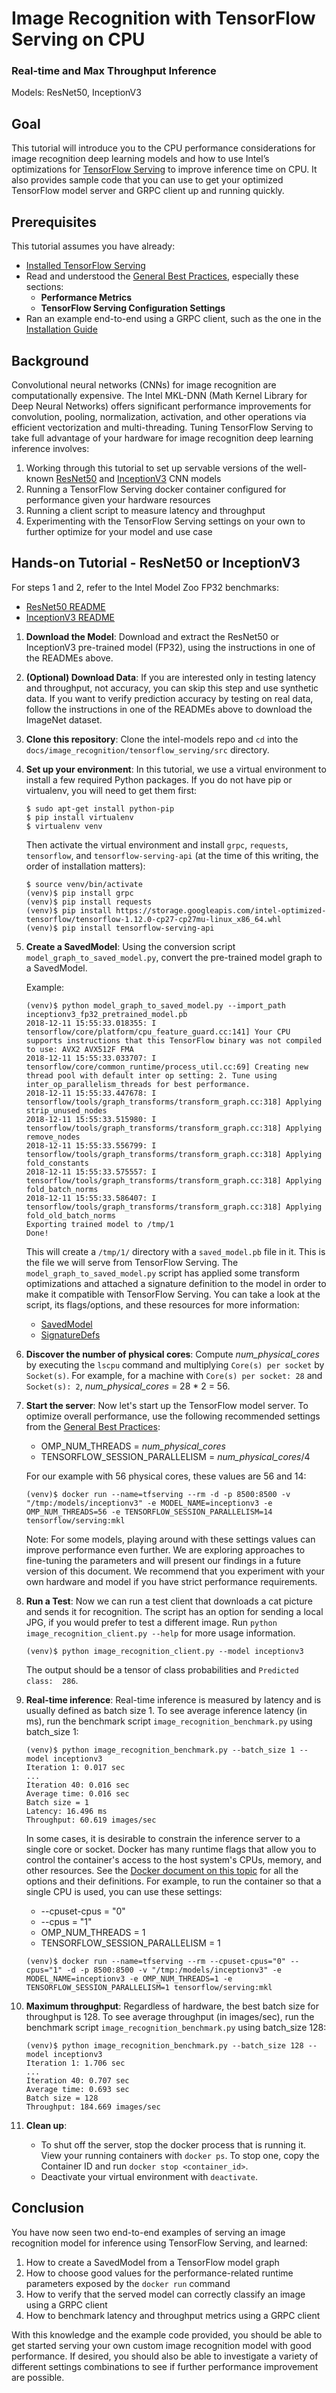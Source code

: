 # Image Recognition with TensorFlow Serving on CPU
### Real-time and Max Throughput Inference
Models: ResNet50, InceptionV3

## Goal

This tutorial will introduce you to the CPU performance considerations for image recognition deep learning models and
how to use Intel’s optimizations for [TensorFlow Serving](https://www.tensorflow.org/serving/) to improve inference time on CPU. 
It also provides sample code that you can use to get your optimized TensorFlow model server and GRPC client up and running quickly.

## Prerequisites

This tutorial assumes you have already:
* [Installed TensorFlow Serving](/docs/general/tensorflow_serving/InstallationGuide.md)
* Read and understood the [General Best Practices](/docs/general/tensorflow_serving/GeneralBestPractices.md),
  especially these sections:
   * **Performance Metrics**
   * **TensorFlow Serving Configuration Settings**
* Ran an example end-to-end using a GRPC client, such as the one in the [Installation Guide](/docs/general/tensorflow_serving/InstallationGuide.md#option-2-using-grpc-this-is-the-fastest-method-but-the-client-has-more-dependencies)
  
## Background

Convolutional neural networks (CNNs) for image recognition are computationally expensive. 
The Intel MKL-DNN (Math Kernel Library for Deep Neural Networks) offers significant performance improvements for convolution, pooling, normalization, activation, and other operations via efficient vectorization and multi-threading.
Tuning TensorFlow Serving to take full advantage of your hardware for image recognition deep learning inference involves:
1. Working through this tutorial to set up servable versions of the well-known [ResNet50](https://arxiv.org/pdf/1512.03385.pdf) and [InceptionV3](https://arxiv.org/pdf/1512.00567v1.pdf) CNN models
2. Running a TensorFlow Serving docker container configured for performance given your hardware resources
3. Running a client script to measure latency and throughput
4. Experimenting with the TensorFlow Serving settings on your own to further optimize for your model and use case

## Hands-on Tutorial - ResNet50 or InceptionV3

For steps 1 and 2, refer to the Intel Model Zoo FP32 benchmarks:
* [ResNet50 README](/benchmarks/image_recognition/tensorflow/resnet50#fp32-inference-instructions)
* [InceptionV3 README](/benchmarks/image_recognition/tensorflow/inceptionv3#fp32-inference-instructions)

1. **Download the Model**: Download and extract the ResNet50 or InceptionV3 pre-trained model (FP32), using the instructions in one of the READMEs above.

2. **(Optional) Download Data**: If you are interested only in testing latency and throughput, not accuracy, you can skip this step and use synthetic data.
   If you want to verify prediction accuracy by testing on real data, follow the instructions in one of the READMEs above to download the ImageNet dataset.

3. **Clone this repository**: Clone the intel-models repo and `cd` into the `docs/image_recognition/tensorflow_serving/src` directory.

4. **Set up your environment**: In this tutorial, we use a virtual environment to install a few required Python packages. 
   If you do not have pip or virtualenv, you will need to get them first:
   ```
   $ sudo apt-get install python-pip
   $ pip install virtualenv
   $ virtualenv venv
   ```
   Then activate the virtual environment and install `grpc`, `requests`, `tensorflow`, and `tensorflow-serving-api` (at the time of this writing, the order of installation matters):
   ```
   $ source venv/bin/activate
   (venv)$ pip install grpc
   (venv)$ pip install requests
   (venv)$ pip install https://storage.googleapis.com/intel-optimized-tensorflow/tensorflow-1.12.0-cp27-cp27mu-linux_x86_64.whl
   (venv)$ pip install tensorflow-serving-api
   ```
5. **Create a SavedModel**: Using the conversion script `model_graph_to_saved_model.py`, convert the pre-trained model graph to a SavedModel.
   
   Example:
   ```
   (venv)$ python model_graph_to_saved_model.py --import_path inceptionv3_fp32_pretrained_model.pb
   2018-12-11 15:55:33.018355: I tensorflow/core/platform/cpu_feature_guard.cc:141] Your CPU supports instructions that this TensorFlow binary was not compiled to use: AVX2 AVX512F FMA
   2018-12-11 15:55:33.033707: I tensorflow/core/common_runtime/process_util.cc:69] Creating new thread pool with default inter op setting: 2. Tune using inter_op_parallelism_threads for best performance.
   2018-12-11 15:55:33.447678: I tensorflow/tools/graph_transforms/transform_graph.cc:318] Applying strip_unused_nodes
   2018-12-11 15:55:33.515980: I tensorflow/tools/graph_transforms/transform_graph.cc:318] Applying remove_nodes
   2018-12-11 15:55:33.556799: I tensorflow/tools/graph_transforms/transform_graph.cc:318] Applying fold_constants
   2018-12-11 15:55:33.575557: I tensorflow/tools/graph_transforms/transform_graph.cc:318] Applying fold_batch_norms
   2018-12-11 15:55:33.586407: I tensorflow/tools/graph_transforms/transform_graph.cc:318] Applying fold_old_batch_norms
   Exporting trained model to /tmp/1
   Done!
   ```
   This will create a `/tmp/1/` directory with a `saved_model.pb` file in it. This is the file we will serve from TensorFlow Serving.
   The `model_graph_to_saved_model.py` script has applied some transform optimizations and attached a signature definition to the model
   in order to make it compatible with TensorFlow Serving. You can take a look at the script, its flags/options, and these resources for more information:
   * [SavedModel](https://github.com/tensorflow/tensorflow/tree/master/tensorflow/python/saved_model)
   * [SignatureDefs](https://www.tensorflow.org/serving/signature_defs) 
   
6. **Discover the number of physical cores**: Compute *num_physical_cores* by executing the `lscpu` command and multiplying `Core(s) per socket` by `Socket(s)`.
   For example, for a machine with `Core(s) per socket: 28` and `Socket(s): 2`, *num_physical_cores* = 28 * 2 = 56.

7. **Start the server**: Now let's start up the TensorFlow model server. To optimize overall performance, use the following recommended settings from the
   [General Best Practices](../../general/tensorflow_serving/GeneralBestPractices.md):
   * OMP_NUM_THREADS = *num_physical_cores*
   * TENSORFLOW_SESSION_PARALLELISM = *num_physical_cores*/4
   
   For our example with 56 physical cores, these values are 56 and 14:
   ```
   (venv)$ docker run --name=tfserving --rm -d -p 8500:8500 -v "/tmp:/models/inceptionv3" -e MODEL_NAME=inceptionv3 -e OMP_NUM_THREADS=56 -e TENSORFLOW_SESSION_PARALLELISM=14 tensorflow/serving:mkl
   ```
   Note: For some models, playing around with these settings values can improve performance even further. 
   We are exploring approaches to fine-tuning the parameters and will present our findings in a future version of this document. 
   We recommend that you experiment with your own hardware and model if you have strict performance requirements.

8. **Run a Test**: Now we can run a test client that downloads a cat picture and sends it for recognition.
   The script has an option for sending a local JPG, if you would prefer to test a different image.
   Run `python image_recognition_client.py --help` for more usage information.
   ```
   (venv)$ python image_recognition_client.py --model inceptionv3
   ```
   The output should be a tensor of class probabilities and `Predicted class:  286`.

9. **Real-time inference**: Real-time inference is measured by latency and is usually defined as batch size 1.
   To see average inference latency (in ms), run the benchmark script `image_recognition_benchmark.py` using batch_size 1:
   ```
   (venv)$ python image_recognition_benchmark.py --batch_size 1 --model inceptionv3
   Iteration 1: 0.017 sec
   ...
   Iteration 40: 0.016 sec
   Average time: 0.016 sec
   Batch size = 1
   Latency: 16.496 ms
   Throughput: 60.619 images/sec
   ```
   
   In some cases, it is desirable to constrain the inference server to a single core or socket. 
   Docker has many runtime flags that allow you to control the container's access to the host system's CPUs, memory, and other resources.
   See the [Docker document on this topic](https://docs.docker.com/config/containers/resource_constraints/#cpu) for all the options and their definitions.
   For example, to run the container so that a single CPU is used, you can use these settings:
   * --cpuset-cpus = "0"
   * --cpus = "1"
   * OMP_NUM_THREADS = 1
   * TENSORFLOW_SESSION_PARALLELISM = 1
   ```
   (venv)$ docker run --name=tfserving --rm --cpuset-cpus="0" --cpus="1" -d -p 8500:8500 -v "/tmp:/models/inceptionv3" -e MODEL_NAME=inceptionv3 -e OMP_NUM_THREADS=1 -e TENSORFLOW_SESSION_PARALLELISM=1 tensorflow/serving:mkl
   ```

10. **Maximum throughput**: Regardless of hardware, the best batch size for throughput is 128. 
    To see average throughput (in images/sec), run the benchmark script `image_recognition_benchmark.py` using batch_size 128:
    ```
    (venv)$ python image_recognition_benchmark.py --batch_size 128 --model inceptionv3
    Iteration 1: 1.706 sec
    ...
    Iteration 40: 0.707 sec
    Average time: 0.693 sec
    Batch size = 128
    Throughput: 184.669 images/sec
    ```

11. **Clean up**: 
    * To shut off the server, stop the docker process that is running it. View your running containers with `docker ps`.
      To stop one, copy the Container ID and run `docker stop <container_id>`.
    * Deactivate your virtual environment with `deactivate`.
    
## Conclusion

You have now seen two end-to-end examples of serving an image recognition model for inference using TensorFlow Serving, and learned:
1. How to create a SavedModel from a TensorFlow model graph
2. How to choose good values for the performance-related runtime parameters exposed by the `docker run` command
3. How to verify that the served model can correctly classify an image using a GRPC client
4. How to benchmark latency and throughput metrics using a GRPC client

With this knowledge and the example code provided, 
you should be able to get started serving your own custom image recognition model with good performance. 
If desired, you should also be able to investigate a variety of different settings combinations to see if further performance improvement are possible.
